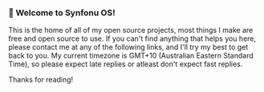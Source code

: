### 👋 Welcome to Synfonu OS!
This is the home of all of my open source projects, most things I make are free and open source to use. If you can't find anything that helps you here, please contact me at any of the following links, and I'll try my best to get back to you. My current timezone is GMT+10 (Australian Eastern Standard Time), so please expect late replies or atleast don't expect fast replies.

Thanks for reading!
